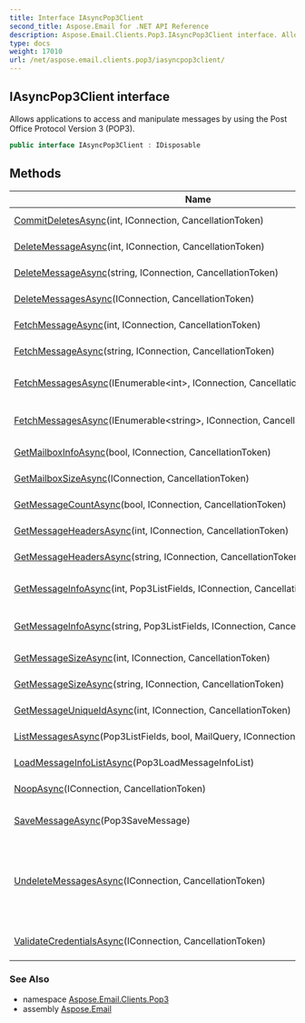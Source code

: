 ```yaml
---
title: Interface IAsyncPop3Client
second_title: Aspose.Email for .NET API Reference
description: Aspose.Email.Clients.Pop3.IAsyncPop3Client interface. Allows applications to access and manipulate messages by using the Post Office Protocol Version 3 POP3
type: docs
weight: 17010
url: /net/aspose.email.clients.pop3/iasyncpop3client/
---
```

## IAsyncPop3Client interface

Allows applications to access and manipulate messages by using the Post Office Protocol Version 3 (POP3).

```csharp
public interface IAsyncPop3Client : IDisposable
```

## Methods

| Name | Description |
| --- | --- |
| [CommitDeletesAsync](../../aspose.email.clients.pop3/iasyncpop3client/commitdeletesasync/)(int, IConnection, CancellationToken) | Commit the deletions |
| [DeleteMessageAsync](../../aspose.email.clients.pop3/iasyncpop3client/deletemessageasync/#deletemessageasync)(int, IConnection, CancellationToken) | Deletes the message |
| [DeleteMessageAsync](../../aspose.email.clients.pop3/iasyncpop3client/deletemessageasync/#deletemessageasync_1)(string, IConnection, CancellationToken) | Deletes the message |
| [DeleteMessagesAsync](../../aspose.email.clients.pop3/iasyncpop3client/deletemessagesasync/)(IConnection, CancellationToken) | Deletes all messages |
| [FetchMessageAsync](../../aspose.email.clients.pop3/iasyncpop3client/fetchmessageasync/#fetchmessageasync)(int, IConnection, CancellationToken) | Fetches the message |
| [FetchMessageAsync](../../aspose.email.clients.pop3/iasyncpop3client/fetchmessageasync/#fetchmessageasync_1)(string, IConnection, CancellationToken) | Fetches the message |
| [FetchMessagesAsync](../../aspose.email.clients.pop3/iasyncpop3client/fetchmessagesasync/#fetchmessagesasync)(IEnumerable&lt;int&gt;, IConnection, CancellationToken) | Fetches the messages asynchronously |
| [FetchMessagesAsync](../../aspose.email.clients.pop3/iasyncpop3client/fetchmessagesasync/#fetchmessagesasync_1)(IEnumerable&lt;string&gt;, IConnection, CancellationToken) | Fetches the messages asynchronously |
| [GetMailboxInfoAsync](../../aspose.email.clients.pop3/iasyncpop3client/getmailboxinfoasync/)(bool, IConnection, CancellationToken) | Gets the mailbox status info |
| [GetMailboxSizeAsync](../../aspose.email.clients.pop3/iasyncpop3client/getmailboxsizeasync/)(IConnection, CancellationToken) | Gets the size of the mailbox |
| [GetMessageCountAsync](../../aspose.email.clients.pop3/iasyncpop3client/getmessagecountasync/)(bool, IConnection, CancellationToken) | Gets the message count |
| [GetMessageHeadersAsync](../../aspose.email.clients.pop3/iasyncpop3client/getmessageheadersasync/#getmessageheadersasync)(int, IConnection, CancellationToken) | Gets the message headers |
| [GetMessageHeadersAsync](../../aspose.email.clients.pop3/iasyncpop3client/getmessageheadersasync/#getmessageheadersasync_1)(string, IConnection, CancellationToken) | Gets the message headers |
| [GetMessageInfoAsync](../../aspose.email.clients.pop3/iasyncpop3client/getmessageinfoasync/#getmessageinfoasync)(int, Pop3ListFields, IConnection, CancellationToken) | Gets the information for that message |
| [GetMessageInfoAsync](../../aspose.email.clients.pop3/iasyncpop3client/getmessageinfoasync/#getmessageinfoasync_1)(string, Pop3ListFields, IConnection, CancellationToken) | Gets the information for that message |
| [GetMessageSizeAsync](../../aspose.email.clients.pop3/iasyncpop3client/getmessagesizeasync/#getmessagesizeasync)(int, IConnection, CancellationToken) | Gets the size of the message |
| [GetMessageSizeAsync](../../aspose.email.clients.pop3/iasyncpop3client/getmessagesizeasync/#getmessagesizeasync_1)(string, IConnection, CancellationToken) | Gets the size of the message |
| [GetMessageUniqueIdAsync](../../aspose.email.clients.pop3/iasyncpop3client/getmessageuniqueidasync/)(int, IConnection, CancellationToken) | Gets the message unique id |
| [ListMessagesAsync](../../aspose.email.clients.pop3/iasyncpop3client/listmessagesasync/)(Pop3ListFields, bool, MailQuery, IConnection, CancellationToken) | Lists the messages. |
| [LoadMessageInfoListAsync](../../aspose.email.clients.pop3/iasyncpop3client/loadmessageinfolistasync/)(Pop3LoadMessageInfoList) | Loads list of Pop3MessageInfo |
| [NoopAsync](../../aspose.email.clients.pop3/iasyncpop3client/noopasync/)(IConnection, CancellationToken) | 'No operation' command |
| [SaveMessageAsync](../../aspose.email.clients.pop3/iasyncpop3client/savemessageasync/)(Pop3SaveMessage) | Fetches and save the message as a stream |
| [UndeleteMessagesAsync](../../aspose.email.clients.pop3/iasyncpop3client/undeletemessagesasync/)(IConnection, CancellationToken) | Undeletes the messages. If any messages have been marked as deleted by the POP3 server, they are unmarked. |
| [ValidateCredentialsAsync](../../aspose.email.clients.pop3/iasyncpop3client/validatecredentialsasync/)(IConnection, CancellationToken) | Executes credentials validation |

### See Also

* namespace [Aspose.Email.Clients.Pop3](../../aspose.email.clients.pop3/)
* assembly [Aspose.Email](../../)


